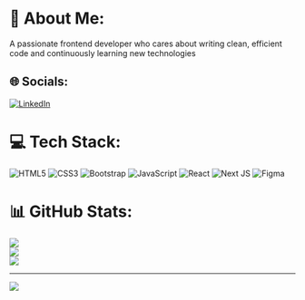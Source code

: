 # 💫 About Me:
A passionate frontend developer who cares about writing clean, efficient code and continuously learning new technologies


## 🌐 Socials:
[![LinkedIn](https://img.shields.io/badge/LinkedIn-%230077B5.svg?logo=linkedin&logoColor=white)](https://linkedin.com/in/https://www.linkedin.com/in/siddhant-pandey-a7895b273/) 

# 💻 Tech Stack:
![HTML5](https://img.shields.io/badge/html5-%23E34F26.svg?style=for-the-badge&logo=html5&logoColor=white) ![CSS3](https://img.shields.io/badge/css3-%231572B6.svg?style=for-the-badge&logo=css3&logoColor=white)  ![Bootstrap](https://img.shields.io/badge/bootstrap-%238511FA.svg?style=for-the-badge&logo=bootstrap&logoColor=white) ![JavaScript](https://img.shields.io/badge/javascript-%23323330.svg?style=for-the-badge&logo=javascript&logoColor=%23F7DF1E) ![React](https://img.shields.io/badge/react-%2320232a.svg?style=for-the-badge&logo=react&logoColor=%2361DAFB) ![Next JS](https://img.shields.io/badge/Next-black?style=for-the-badge&logo=next.js&logoColor=white)  ![Figma](https://img.shields.io/badge/figma-%23F24E1E.svg?style=for-the-badge&logo=figma&logoColor=white)
# 📊 GitHub Stats:
![](https://github-readme-stats.vercel.app/api?username=Siddhant0Pandey&theme=dark&hide_border=false&include_all_commits=false&count_private=false)<br/>
![](https://github-readme-streak-stats.herokuapp.com/?user=Siddhant0Pandey&theme=dark&hide_border=false)<br/>
![](https://github-readme-stats.vercel.app/api/top-langs/?username=Siddhant0Pandey&theme=dark&hide_border=false&include_all_commits=false&count_private=false&layout=compact)

---
[![](https://visitcount.itsvg.in/api?id=Siddhant0Pandey&icon=0&color=0)](https://visitcount.itsvg.in)

<!-- Proudly created with GPRM ( https://gprm.itsvg.in ) -->
